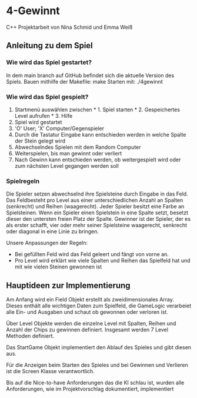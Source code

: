 # 4-Gewinnt

 C++ Projektarbeit von Nina Schmid und Emma Weiß
 
## Anleitung zu dem Spiel
### Wie wird das Spiel gestartet? 
In dem main branch auf GitHub befindet sich die aktuelle Version des Spiels.
Bauen mithilfe der Makefile: make
Starten mit: ./4gewinnt
### Wie wird das Spiel gespielt?
1.    Startmenü auswählen zwischen 
    * 1. Spiel starten 
    * 2. Gespeichertes Level aufrufen
    * 3. Hilfe 
2.    Spiel wird gestartet
3.    'O' User; 'X' Computer/Gegenspieler
3.    Durch die Tastatur Eingabe kann entschieden werden in welche Spalte der Stein gelegt 
      wird
4.    Abwechselndes Spielen mit dem Random Computer
5.    Weiterspielen, bis man gewinnt oder verliert 
6.    Nach Gewinn kann entschieden werden, ob weitergespielt wird oder zum nächsten Level 
      gegangen werden soll

### Spielregeln

Die Spieler setzen abwechselnd ihre Spielsteine durch Eingabe in das Feld. Das Feldbesteht pro Level aus einer unterschiedlichen Anzahl an Spalten (senkrecht) und Reihen (waagerecht). Jeder Spieler besitzt eine Farbe an Spielsteinen. Wenn ein Spieler einen Spielstein in eine Spalte setzt, besetzt dieser den untersten freien Platz der Spalte. Gewinner ist der Spieler, der es als erster schafft, vier oder mehr seiner Spielsteine waagerecht, senkrecht oder diagonal in eine Linie zu bringen.

Unsere Anpassungen der Regeln:
*    Bei gefüllten Feld wird das Feld geleert und fängt von vorne an.
*    Pro Level wird erklärt wie viele Spalten und Reihen das Spielfeld hat und mit wie 
     vielen Steinen gewonnen ist 
 
## Hauptideen zur Implementierung

Am Anfang wird ein Field Objekt erstellt als zweidimensionales Array. Dieses enthält alle wichtigen Daten zum Spielfeld, die GameLogic verarbeiet alle Ein- und Ausgaben und schaut ob gewonnen oder verloren ist.

Über Level Objekte werden die einzelne Level mit Spalten, Reihen und Anzahl der Chips zu gewinnen definiert. Insgesamt werden 7 Level Methoden definiert.

Das StartGame Objekt implementiert den Ablauf des Spieles und gibt diesen aus. 

Für die Anzeigen beim Starten des Spieles und bei Gewinnen und Verlieren ist die Screen Klasse verantwortlich.

Bis auf die Nice-to-have Anforderungen das die KI schlau ist, wurden alle Anforderungen, wie im Projektvorschlag dokumentiert, implementiert